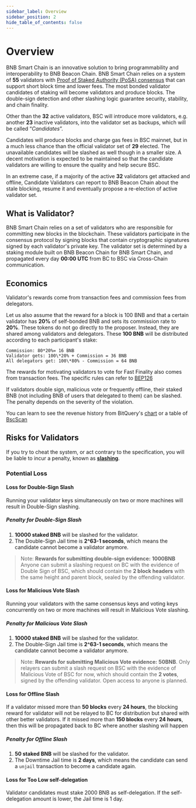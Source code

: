 ```yaml
---
sidebar_label: Overview
sidebar_position: 2
hide_table_of_contents: false
---
```

# Overview

BNB Smart Chain is an innovative solution to bring programmability and interoperability to BNB Beacon Chain. BNB Smart Chain relies on a system of **55** validators with [Proof of Staked Authority (PoSA) consensus](https://github.com/bnb-chain/whitepaper/blob/master/WHITEPAPER.md#consensus-and-validator-quorum) that can support short block time and lower fees. The most bonded validator candidates of staking will become validators and produce blocks. The double-sign detection and other slashing logic guarantee security, stability, and chain finality.

Other than the **32** active validators, BSC will introduce more validators, e.g. another **23** inactive validators, into the validator set as backups, which will be called “_Candidates_”.

Candidates will produce blocks and charge gas fees in BSC mainnet, but in a much less chance than the official validator set of **29** elected. The unavailable candidates will be slashed as well though in a smaller size. A decent motivation is expected to be maintained so that the candidate validators are willing to ensure the quality and help secure BSC.

In an extreme case, if a majority of the active **32** validators get attacked and offline, Candidate Validators can report to BNB Beacon Chain about the stale blocking, resume it and eventually propose a re-election of active validator set.

## What is Validator?

BNB Smart Chain relies on a set of validators who are responsible for committing new blocks in the blockchain. These validators participate in the consensus protocol by signing blocks that contain cryptographic signatures signed by each validator's private key.  The validator set is determined by a staking module built on BNB Beacon Chain for BNB Smart Chain, and propagated every day **00:00 UTC** from BC to BSC via Cross-Chain communication.


## Economics

Validator's rewards come from transaction fees and commission fees from delegators.

Let us also assume that the reward for a block is 100 BNB and that a certain validator has **20%** of self-bonded BNB and sets its commission rate to **20%**. These tokens do not go directly to the proposer. Instead, they are shared among validators and delegators.  These **100 BNB** will be distributed according to each participant's stake:

```
Commission: 80*20%= 16 BNB
Validator gets: 100\*20% + Commission = 36 BNB
All delegators get: 100\*80% - Commission = 64 BNB
```

The rewards for motivating validators to vote for Fast Finality also comes from transaction fees. The specific rules can refer to [BEP126](https://github.com/bnb-chain/BEPs/blob/master/BEPs/BEP126.md#43-reward)

If validators double sign, malicious vote or frequently offline, their staked BNB (not including BNB of users that delegated to them) can be slashed. The penalty depends on the severity of the violation.

You can learn to see the revenue history from BitQuery's [chart](https://explorer.bitquery.io/bsc/miners) or a table of [BscScan](https://bscscan.com/validatorset)

## Risks for Validators

If you try to cheat the system, or act contrary to the specification, you will be liable to incur a penalty, known as **[slashing](bc-slashing.md)**.


### Potential Loss


#### Loss for Double-Sign Slash

Running your validator keys simultaneously on two or more machines will result in Double-Sign slashing.

##### Penalty for Double-Sign Slash

1. **10000 staked BNB** will be slashed for the validator.
2. The Double-Sign Jail time is **2^63-1 seconds**, which means the candidate cannot become a validator anymore.

> Note: **Rewards for submitting double-sign evidence:** **1000BNB** Anyone can submit a slashing request on BC with the evidence of Double Sign of BSC, which should contain the **2 block headers** with the same height and parent block, sealed by the offending validator.


#### Loss for Malicious Vote Slash

Running your validators with the same consensus keys and voting keys concurrently on two or more machines  will result in Malicious Vote slashing.

##### Penalty for Malicious Vote Slash

1. **10000 staked BNB** will be slashed for the validator.
2. The Double-Sign Jail time is **2^63-1 seconds**, which means the candidate cannot become a validator anymore.

> Note: **Rewards for submitting Malicious Vote evidence:** **50BNB**. Only relayers can submit a slash request on BSC with the evidence of Malicious Vote of BSC for now, which should contain the **2 votes**, signed by the offending validator. Open access to anyone is planned.


#### Loss for Offline Slash

If a validator missed more than **50 blocks** every **24 hours**, the blocking reward for validator will not be relayed to BC for distribution but shared with other better validators. If it missed more than **150 blocks** every **24 hours**, then this will be propagated back to BC where another slashing will happen

##### Penalty for Offline Slash

1. **50 staked BNB** will be slashed for the validator.
2. The Downtime Jail time is **2 days**, which means the candidate can send a `unjail` transaction to become a candidate again.


#### Loss for Too Low self-delegation

Validator candidates must stake 2000 BNB as self-delegation. If the self-delegation amount is lower, the Jail time is 1 day.
